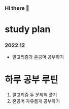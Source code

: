 ### Hi there 👋
<h1>study plan</h1>
<h3>2022.12</h3>
<ul>
  <li>알고리즘과 혼공머 공부하기</li>
</ul>
<h1>하루 공부 루틴</h1>
<ol>
  <li>알고리즘 두 문제씩 풀기</li>
  <li>혼공머 자유롭게 공부하기</li>
</ol>
  
<!--
**daehan-86/daehan-86** is a ✨ _special_ ✨ repository because its `README.md` (this file) appears on your GitHub profile.

Here are some ideas to get you started:

- 🔭 I’m currently working on ...
- 🌱 I’m currently learning ...
- 👯 I’m looking to collaborate on ...
- 🤔 I’m looking for help with ...
- 💬 Ask me about ...
- 📫 How to reach me: ...
- 😄 Pronouns: ...
- ⚡ Fun fact: ...
-->
